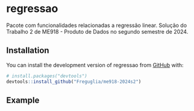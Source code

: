 
<!-- README.md is generated from README.Rmd. Please edit that file -->

# regressao

Pacote com funcionalidades relacionadas a regressão linear. Solução do
Trabalho 2 de ME918 - Produto de Dados no segundo semestre de 2024.

## Installation

You can install the development version of regressao from
[GitHub](https://github.com/) with:

``` r
# install.packages("devtools")
devtools::install_github("Freguglia/me918-2024s2")
```

## Example
